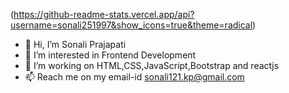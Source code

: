 (https://github-readme-stats.vercel.app/api?username=sonali251997&show_icons=true&theme=radical)


- 👋 Hi, I’m Sonali Prajapati
- 👀 I’m interested in Frontend Development
- 🌱 I’m  working on HTML,CSS,JavaScript,Bootstrap and reactjs
- 📫 Reach me on my email-id sonali121.kp@gmail.com





<!---
sonali251997/sonali251997 is a ✨ special ✨ repository because its `README.md` (this file) appears on your GitHub profile.
You can click the Preview link to take a look at your changes.
--->
